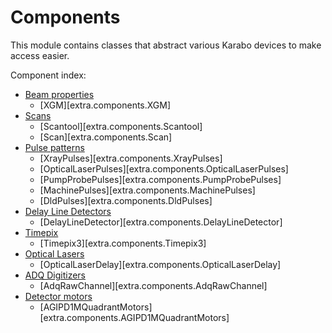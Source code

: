 # Components

This module contains classes that abstract various Karabo devices to make access
easier.

Component index:

- [Beam properties](beam-properties.md)
    - [XGM][extra.components.XGM]
- [Scans](scans.md)
    - [Scantool][extra.components.Scantool]
    - [Scan][extra.components.Scan]
- [Pulse patterns](pulse-patterns.md)
    - [XrayPulses][extra.components.XrayPulses]
    - [OpticalLaserPulses][extra.components.OpticalLaserPulses]
    - [PumpProbePulses][extra.components.PumpProbePulses]
    - [MachinePulses][extra.components.MachinePulses]
    - [DldPulses][extra.components.DldPulses]
- [Delay Line Detectors](delay-line-detectors.md)
    - [DelayLineDetector][extra.components.DelayLineDetector]
- [Timepix](timepix.md)
    - [Timepix3][extra.components.Timepix3]
- [Optical Lasers](optical-lasers.md)
    - [OpticalLaserDelay][extra.components.OpticalLaserDelay]
- [ADQ Digitizers](adq-digitizers.md)
    - [AdqRawChannel][extra.components.AdqRawChannel]
- [Detector motors](detector-motors.md)
    - [AGIPD1MQuadrantMotors][extra.components.AGIPD1MQuadrantMotors]
